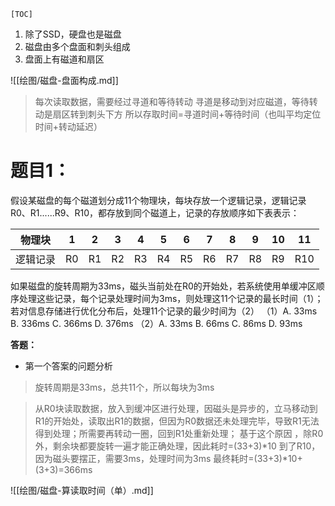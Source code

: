 	[TOC]

1. 除了SSD，硬盘也是磁盘
2. 磁盘由多个盘面和刺头组成
3. 盘面上有磁道和扇区

![[绘图/磁盘-盘面构成.md]]
> 每次读取数据，需要经过寻道和等待转动
> 寻道是移动到对应磁道，等待转动是扇区转到刺头下方
> 所以存取时间=寻道时间+等待时间（也叫平均定位时间+转动延迟）

# **题目1：**
假设某磁盘的每个磁道划分成11个物理块，每块存放一个逻辑记录，逻辑记录R0、R1......R9、R10，都存放到同个磁道上，记录的存放顺序如下表表示：

| 物理块   | 1   | 2   | 3   | 4   | 5   | 6   | 7   | 8   | 9   | 10  | 11  |
| -------- | --- | --- | --- | --- | --- | --- | --- | --- | --- | --- | --- |
| 逻辑记录 | R0  | R1  | R2  | R3  | R4  | R5  | R6  | R7  | R8  | R9  | R10 |

如果磁盘的旋转周期为33ms，磁头当前处在R0的开始处，若系统使用单缓冲区顺序处理这些记录，每个记录处理时间为3ms，则处理这11个记录的最长时间（1）；若对信息存储进行优化分布后，处理11个记录的最少时间为（2）
（1）A. 33ms		B. 336ms		C. 366ms		D. 376ms
（2）A. 33ms      B. 66ms			  C. 86ms          D. 93ms

**答题：**
* 第一个答案的问题分析
> 旋转周期是33ms，总共11个，所以每块为3ms

> 从R0块读取数据，放入到缓冲区进行处理，因磁头是异步的，立马移动到R1的开始处，读取出R1的数据，但因为R0数据还未处理完毕，导致R1无法得到处理；所需要再转动一圈，回到R1处重新处理；
> 基于这个原因 ，除R0外，剩余块都要旋转一遍才能正确处理，因此耗时=(33+3)\*10
> 到了R10，因为磁头要摆正，需要3ms，处理时间为3ms
> 最终耗时=(33+3)\*10+(3+3)=366ms

![[绘图/磁盘-算读取时间（单）.md]]
